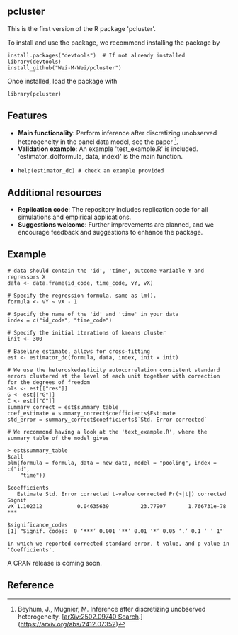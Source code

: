 ## pcluster

This is the first version of the R package 'pcluster'. 

To install and use the package, we recommend installing the package by
```{r }
install.packages("devtools")  # If not already installed
library(devtools)
install_github("Wei-M-Wei/pcluster")
```
Once installed, load the package with
```{r }
library(pcluster)
```

## Features
- **Main functionality**: Perform inference after discretizing unobserved heterogeneity in the panel data model, see the paper [^1].
- **Validation example**: An example 'test_example.R' is included. 'estimator_dc(formula, data, index)' is the main function.
- ```{r }
  help(estimator_dc) # check an example provided
  ```

## Additional resources
- **Replication code**: The repository includes replication code for all simulations and empirical applications.
- **Suggestions welcome**: Further improvements are planned, and we encourage feedback and suggestions to enhance the package.


## Example
```{r }
# data should contain the 'id', 'time', outcome variable Y and regressors X
data <- data.frame(id_code, time_code, vY, vX)

# Specify the regression formula, same as lm().
formula <- vY ~ vX - 1

# Specify the name of the 'id' and 'time' in your data
index = c("id_code", "time_code")

# Specify the initial iterations of kmeans cluster
init <- 300

# Baseline estimate, allows for cross-fitting
est <- estimator_dc(formula, data, index, init = init)

# We use the heteroskedasticity autocorrelation consistent standard errors clustered at the level of each unit together with correction for the degrees of freedom
ols <- est[["res"]]
G <- est[["G"]]
C <- est[["C"]]
summary_correct = est$summary_table
coef_estimate = summary_correct$coefficients$Estimate
std_error = summary_correct$coefficients$`Std. Error corrected`

# We recommond having a look at the 'text_example.R', where the summary table of the model gives

> est$summary_table
$call
plm(formula = formula, data = new_data, model = "pooling", index = c("id", 
    "time"))

$coefficients
   Estimate Std. Error corrected t-value corrected Pr(>|t|) corrected Signif
vX 1.102312           0.04635639          23.77907       1.766731e-78    ***

$significance_codes
[1] "Signif. codes:  0 ‘***’ 0.001 ‘**’ 0.01 ‘*’ 0.05 ‘.’ 0.1 ‘ ’ 1"

in which we reported corrected standard error, t value, and p value in 'Coefficients'.

```
A CRAN release is coming soon.

## Reference
[^1]: Beyhum, J., Mugnier, M. Inference after discretizing unobserved heterogeneity. [[arXiv:2502.09740
Search](https://arxiv.org/abs/2502.09740).](https://arxiv.org/abs/2412.07352)
